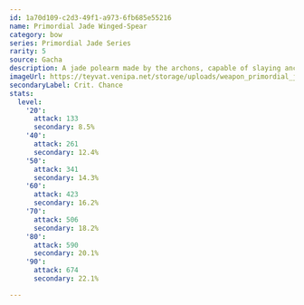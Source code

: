 ```yaml
---
id: 1a70d109-c2d3-49f1-a973-6fb685e55216
name: Primordial Jade Winged-Spear
category: bow
series: Primordial Jade Series
rarity: 5
source: Gacha
description: A jade polearm made by the archons, capable of slaying ancient beasts.
imageUrl: https://teyvat.venipa.net/storage/uploads/weapon_primordial_jade_winged-spear.png
secondaryLabel: Crit. Chance
stats:
  level:
    '20':
      attack: 133
      secondary: 8.5%
    '40':
      attack: 261
      secondary: 12.4%
    '50':
      attack: 341
      secondary: 14.3%
    '60':
      attack: 423
      secondary: 16.2%
    '70':
      attack: 506
      secondary: 18.2%
    '80':
      attack: 590
      secondary: 20.1%
    '90':
      attack: 674
      secondary: 22.1%

---
```

